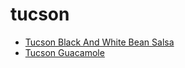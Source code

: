 # tucson

 * [Tucson Black And White Bean Salsa](../index/t/tucson-black-and-white-bean-salsa-2112.json)
 * [Tucson Guacamole](../index/t/tucson-guacamole.json)
